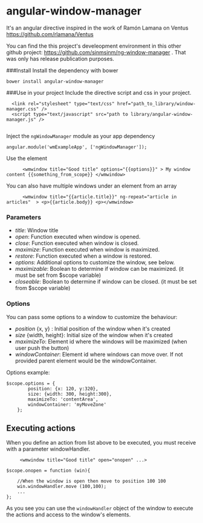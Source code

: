 # angular-window-manager

It's an angular directive inspired in the work of Ramón Lamana on Ventus https://github.com/rlamana/Ventus

You can find the this project's develeopment environment  in this other github project: https://github.com/sinmsinm/ng-window-manager . That was only has release publication purposes.


###Install
Install the dependency with bower
```
bower install angular-window-manager
```

###Use in your project
Include the directive script and css in your project.
```  
  <link rel="stylesheet" type="text/css" href="path_to_library/window-manager.css" />
  <script type="text/javascript" src="path to library/angular-window-manager.js" />
  
```
Inject the `ngWindowManager` module as your app dependency
```
angular.module('wmExampleApp', ['ngWindowManager']);
```
Use the element
```
	  <wmwindow title="Good title" options="{{options}}" > My window content {{something_from_scope}} </wmwindow>
``` 
You can also have multiple windows under an element from an array
```
	  <wmwindow title="{{article.title}}" ng-repeat="article in articles"  > <p>{{article.body}} <p></wmwindow>
``` 
### Parameters
* _title_: Window title
* _open_: Function executed when window is opened.
* _close_: Function executed when window is closed.
* _maximize_: Function executed when window is maximized.
* _restore_: Function executed when a window is restored.
* _options_: Additional options to customize the window, see below. 
* _maximizable_: Boolean to determine if window can be maximized. (it must be set from $scope variable)
* _closeable_: Boolean to determine if window can be closed. (it must be set from $scope variable)

### Options 
You can pass some options to a window to customize the behaviour:
 * _position_ {x, y} : Initial position of the window when it's created  
 * _size_ {width, height}: Initial size of the window when it's created
 * _maximizeTo_: Element id where the windows will be maximized (when user push the button) 
 * _windowContainer_: Element id where windows can move over. If not provided parent element would be the windowContainer.

Options example:

```
$scope.options = {
		position: {x: 120, y:320},
		size: {width: 300, height:300},
		maximizeTo: 'contentArea',
		windowContainer: 'myMoveZone'
	};
```
## Executing actions

When you define an action from list above to be executed, you must receive with a parameter windowHandler. 
``` 
	 <wmwindow title="Good title" open="onopen" ...>
```

```
$scope.onopen = function (win){
	
	//When the window is open then move to position 100 100
	win.windowHandler.move (100,100);
	...
};
```
As you see you can use the `windowHandler` object of the window to execute the actions and access to the window's elements.
